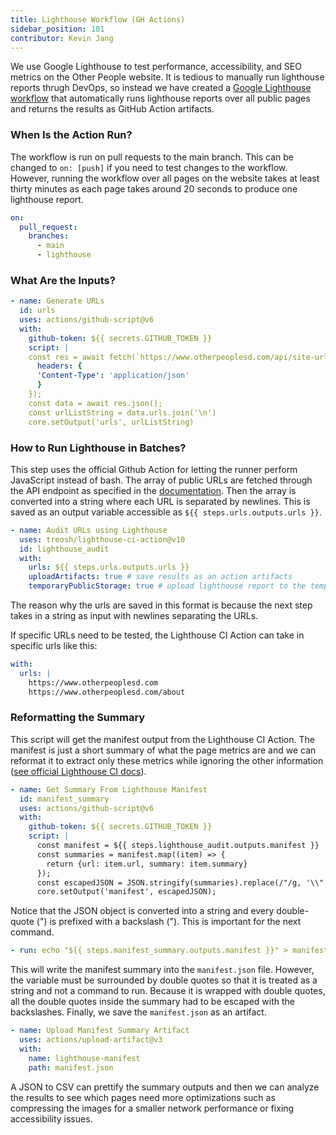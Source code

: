 ```yaml
---
title: Lighthouse Workflow (GH Actions)
sidebar_position: 101
contributor: Kevin Jang
---
```


We use Google Lighthouse to test performance, accessibility, and SEO metrics on the Other People website. It is tedious to manually run lighthouse reports thrugh DevOps, so instead we have created a [Google Lighthouse workflow](https://github.com/Other-People-UCSD/Calla-Lily/blob/main/.github/workflows/lighthouse.yml) that automatically runs lighthouse reports over all public pages and returns the results as GitHub Action artifacts.

### When Is the Action Run?

The workflow is run on pull requests to the main branch. This can be changed to `on: [push]` if you need to test changes to the workflow. However, running the workflow over all pages on the website takes at least thirty minutes as each page takes around 20 seconds to produce one lighthouse report.

```yml
on:
  pull_request:
    branches:
      - main
      - lighthouse
```

### What Are the Inputs?

```yml
- name: Generate URLs
  id: urls
  uses: actions/github-script@v6
  with:
    github-token: ${{ secrets.GITHUB_TOKEN }}
    script: |
    const res = await fetch(`https://www.otherpeoplesd.com/api/site-urls.json`, {
      headers: {
      'Content-Type': 'application/json'
      }
    });
    const data = await res.json();
    const urlListString = data.urls.join('\n')
    core.setOutput('urls', urlListString)
```

### How to Run Lighthouse in Batches?

This step uses the official Github Action for letting the runner perform JavaScript instead of bash. The array of public URLs are fetched through the API endpoint as specified in the [ documentation](docs/calla-lily/api). Then the array is converted into a string where each URL is separated by newlines. This is saved as an output variable accessible as `${{ steps.urls.outputs.urls }}`. 

```yml
- name: Audit URLs using Lighthouse
  uses: treosh/lighthouse-ci-action@v10
  id: lighthouse_audit
  with:
    urls: ${{ steps.urls.outputs.urls }}
    uploadArtifacts: true # save results as an action artifacts
    temporaryPublicStorage: true # upload lighthouse report to the temporary storage
```
The reason why the urls are saved in this format is because the next step takes in a string as input with newlines separating the URLs.

If specific URLs need to be tested, the Lighthouse CI Action can take in specific urls like this:
```yml
with:
  urls: |
    https://www.otherpeoplesd.com 
    https://www.otherpeoplesd.com/about
```

### Reformatting the Summary

This script will get the manifest output from the Lighthouse CI Action. The manifest is just a short summary of what the page metrics are and we can reformat it to extract only these metrics while ignoring the other information ([see official Lighthouse CI docs](https://github.com/GoogleChrome/lighthouse-ci/blob/main/docs/configuration.md#outputdir)).

```yml
- name: Get Summary From Lighthouse Manifest
  id: manifest_summary
  uses: actions/github-script@v6
  with:
    github-token: ${{ secrets.GITHUB_TOKEN }}
    script: |
      const manifest = ${{ steps.lighthouse_audit.outputs.manifest }}
      const summaries = manifest.map((item) => {
        return {url: item.url, summary: item.summary}
      });
      const escapedJSON = JSON.stringify(summaries).replace(/"/g, '\\"')
      core.setOutput('manifest', escapedJSON);
```

Notice that the JSON object is converted into a string and every double-quote (") is prefixed with a backslash (\"). This is important for the next command.

```yml
- run: echo "${{ steps.manifest_summary.outputs.manifest }}" > manifest.json
```

This will write the manifest summary into the `manifest.json` file. However, the variable must be surrounded by double quotes so that it is treated as a string and not a command to run. Because it is wrapped with double quotes, all the double quotes inside the summary had to be escaped with the backslashes. Finally, we save the `manifest.json` as an artifact.

```yml
- name: Upload Manifest Summary Artifact
  uses: actions/upload-artifact@v3
  with:
    name: lighthouse-manifest
    path: manifest.json
```

A JSON to CSV can prettify the summary outputs and then we can analyze the results to see which pages need more optimizations such as compressing the images for a smaller network performance or fixing accessibility issues.